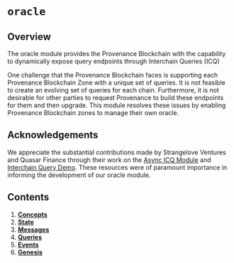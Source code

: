 # `oracle`

## Overview
The oracle module provides the Provenance Blockchain with the capability to dynamically expose query endpoints through Interchain Queries (ICQ)

One challenge that the Provenance Blockchain faces is supporting each Provenance Blockchain Zone with a unique set of queries. It is not feasible to create an evolving set of queries for each chain. Furthermore, it is not desirable for other parties to request Provenance to build these endpoints for them and then upgrade. This module resolves these issues by enabling Provenance Blockchain zones to manage their own oracle.

## Acknowledgements
We appreciate the substantial contributions made by Strangelove Ventures and Quasar Finance through their work on the [Async ICQ Module](https://github.com/strangelove-ventures/async-icq) and [Interchain Query Demo](https://github.com/quasar-finance/interchain-query-demo). These resources were of paramount importance in informing the development of our oracle module.

## Contents
1. **[Concepts](01_concepts.md)**
2. **[State](02_state.md)**
3. **[Messages](03_messages.md)**
4. **[Queries](04_queries.md)**
5. **[Events](05_events.md)**
6. **[Genesis](06_genesis.md)**